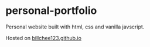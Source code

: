 # personal-portfolio

Personal website built with html, css and vanilla javscript.

Hosted on [billchee123.github.io](billchee123.github.io)
